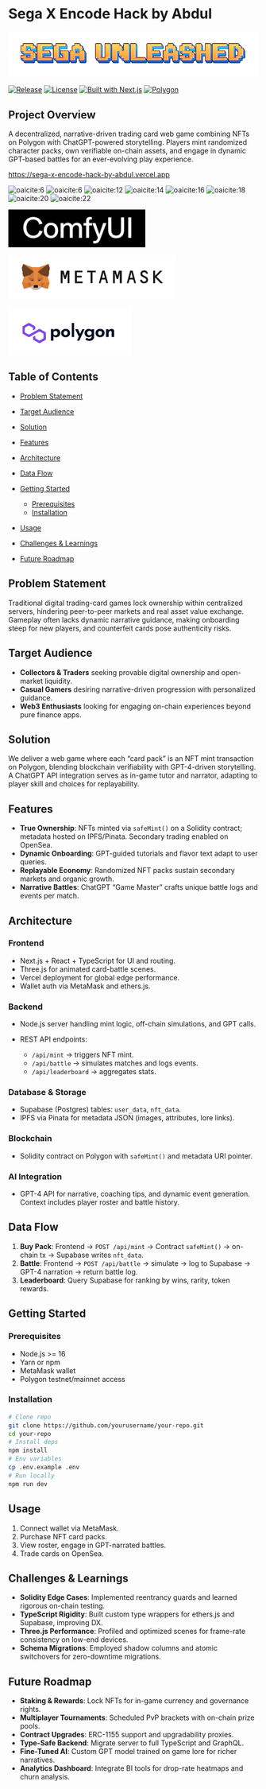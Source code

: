 # Sega X Encode Hack by Abdul
![SEGA Unleashed Demo](./SEGA-UNLEASHED-gif.gif)
<!-- Badges -->

[![Release](https://img.shields.io/badge/release-v1.0.0-blue.svg)](https://github.com/yourusername/your-repo/releases) [![License](https://img.shields.io/badge/license-MIT-green.svg)](LICENSE) [![Built with Next.js](https://img.shields.io/badge/built%20with-Next.js-black?logo=next.js)](https://nextjs.org/) [![Polygon](https://img.shields.io/badge/blockchain-Polygon-purple)](https://polygon.technology/)

## Project Overview

A decentralized, narrative-driven trading card web game combining NFTs on Polygon with ChatGPT-powered storytelling. Players mint randomized character packs, own verifiable on-chain assets, and engage in dynamic GPT-based battles for an ever-evolving play experience.


https://sega-x-encode-hack-by-abdul.vercel.app

![oaicite:6](https://img.shields.io/badge/Ethereum-3C3C3D?style=for-the-badge&logo=Ethereum&logoColor=white)
![oaicite:6](https://img.shields.io/badge/microsoft%20azure-0089D6?style=for-the-badge&logo=microsoft-azure&logoColor=white)
![oaicite:12](https://img.shields.io/badge/web3%20js-F16822?style=for-the-badge&logo=web3.js&logoColor=white)
![oaicite:14](https://img.shields.io/badge/Supabase-181818?style=for-the-badge&logo=supabase&logoColor=white)
![oaicite:16](https://img.shields.io/badge/next%20js-000000?style=for-the-badge&logo=nextdotjs&logoColor=white)
![oaicite:18](https://img.shields.io/badge/TypeScript-007ACC?style=for-the-badge&logo=typescript&logoColor=white)
![oaicite:20](https://img.shields.io/badge/Vercel-000000?style=for-the-badge&logo=vercel&logoColor=white)
![oaicite:22](https://img.shields.io/badge/Solidity-e6e6e6?style=for-the-badge&logo=solidity&logoColor=black)



![oaicite:22](https://github.com/AbdulAaqib/Sega-X-Encode-Hack-by-Abdul/blob/main/Comfyui.png?raw=true)

![oaicite:22](https://github.com/AbdulAaqib/Sega-X-Encode-Hack-by-Abdul/blob/main/metamask.png?raw=true)

![oaicite:22](https://github.com/Junaid2005/keychain-app/blob/main/polygon.png?raw=true)



## Table of Contents

* [Problem Statement](#problem-statement)
* [Target Audience](#target-audience)
* [Solution](#solution)
* [Features](#features)
* [Architecture](#architecture)
* [Data Flow](#data-flow)
* [Getting Started](#getting-started)

  * [Prerequisites](#prerequisites)
  * [Installation](#installation)
* [Usage](#usage)
* [Challenges & Learnings](#challenges--learnings)
* [Future Roadmap](#future-roadmap)


## Problem Statement

Traditional digital trading-card games lock ownership within centralized servers, hindering peer-to-peer markets and real asset value exchange. Gameplay often lacks dynamic narrative guidance, making onboarding steep for new players, and counterfeit cards pose authenticity risks.

## Target Audience

* **Collectors & Traders** seeking provable digital ownership and open-market liquidity.
* **Casual Gamers** desiring narrative-driven progression with personalized guidance.
* **Web3 Enthusiasts** looking for engaging on-chain experiences beyond pure finance apps.

## Solution

We deliver a web game where each “card pack” is an NFT mint transaction on Polygon, blending blockchain verifiability with GPT-4-driven storytelling. A ChatGPT API integration serves as in-game tutor and narrator, adapting to player skill and choices for replayability.

## Features

* **True Ownership**: NFTs minted via `safeMint()` on a Solidity contract; metadata hosted on IPFS/Pinata. Secondary trading enabled on OpenSea.
* **Dynamic Onboarding**: GPT-guided tutorials and flavor text adapt to user queries.
* **Replayable Economy**: Randomized NFT packs sustain secondary markets and organic growth.
* **Narrative Battles**: ChatGPT “Game Master” crafts unique battle logs and events per match.

## Architecture

### Frontend

* Next.js + React + TypeScript for UI and routing.
* Three.js for animated card-battle scenes.
* Vercel deployment for global edge performance.
* Wallet auth via MetaMask and ethers.js.

### Backend

* Node.js server handling mint logic, off-chain simulations, and GPT calls.
* REST API endpoints:

  * `/api/mint` → triggers NFT mint.
  * `/api/battle` → simulates matches and logs events.
  * `/api/leaderboard` → aggregates stats.

### Database & Storage

* Supabase (Postgres) tables: `user_data`, `nft_data`.
* IPFS via Pinata for metadata JSON (images, attributes, lore links).

### Blockchain

* Solidity contract on Polygon with `safeMint()` and metadata URI pointer.

### AI Integration

* GPT-4 API for narrative, coaching tips, and dynamic event generation. Context includes player roster and battle history.

## Data Flow

1. **Buy Pack**: Frontend → `POST /api/mint` → Contract `safeMint()` → on-chain tx → Supabase writes `nft_data`.
2. **Battle**: Frontend → `POST /api/battle` → simulate → log to Supabase → GPT-4 narration → return battle log.
3. **Leaderboard**: Query Supabase for ranking by wins, rarity, token rewards.

## Getting Started

### Prerequisites

* Node.js >= 16
* Yarn or npm
* MetaMask wallet
* Polygon testnet/mainnet access

### Installation

```bash
# Clone repo
git clone https://github.com/yourusername/your-repo.git
cd your-repo
# Install deps
npm install
# Env variables
cp .env.example .env
# Run locally
npm run dev
```

## Usage

1. Connect wallet via MetaMask.
2. Purchase NFT card packs.
3. View roster, engage in GPT-narrated battles.
4. Trade cards on OpenSea.

## Challenges & Learnings

* **Solidity Edge Cases**: Implemented reentrancy guards and learned rigorous on-chain testing.
* **TypeScript Rigidity**: Built custom type wrappers for ethers.js and Supabase, improving DX.
* **Three.js Performance**: Profiled and optimized scenes for frame-rate consistency on low-end devices.
* **Schema Migrations**: Employed shadow columns and atomic switchovers for zero-downtime migrations.

## Future Roadmap

* **Staking & Rewards**: Lock NFTs for in-game currency and governance rights.
* **Multiplayer Tournaments**: Scheduled PvP brackets with on-chain prize pools.
* **Contract Upgrades**: ERC-1155 support and upgradability proxies.
* **Type-Safe Backend**: Migrate server to full TypeScript and GraphQL.
* **Fine-Tuned AI**: Custom GPT model trained on game lore for richer narratives.
* **Analytics Dashboard**: Integrate BI tools for drop-rate heatmaps and churn analysis.

